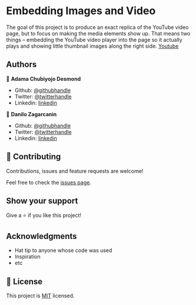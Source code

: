 
# Embedding Images and Video
The goal of this project is to produce an exact replica of the YouTube video page, but to focus on making the media elements show up.
That means two things – embedding the YouTube video player into the page so it actually plays and showing little thumbnail images along the right side.
[Youtube](https://www.youtube.com)


## Authors

👤 **Adama Chubiyojo Desmond**

- Github: [@githubhandle](https://github.com/kobiyoyo)
- Twitter: [@twitterhandle](https://twitter.com/_kobiyoyo)
- Linkedin: [linkedin](https://www.linkedin.com/in/chubiyojo-adama/)

👤 **Danilo Zagarcanin**

- Github: [@githubhandle](https://github.com/danilozag1992)
- Twitter: [@twitterhandle](https://twitter.com/danilo96061514)
- Linkedin: [linkedin](https://www.linkedin.com/in/danilo-zagarcanin-88169b185/)

## 🤝 Contributing

Contributions, issues and feature requests are welcome!

Feel free to check the [issues page](issues/).

## Show your support

Give a ⭐️ if you like this project!

## Acknowledgments

- Hat tip to anyone whose code was used
- Inspiration
- etc

## 📝 License

This project is [MIT](lic.url) licensed.
